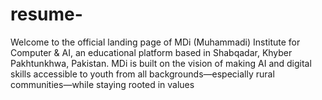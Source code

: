 # resume-
Welcome to the official landing page of MDi (Muhammadi) Institute for Computer &amp; AI, an educational platform based in Shabqadar, Khyber Pakhtunkhwa, Pakistan. MDi is built on the vision of making AI and digital skills accessible to youth from all backgrounds—especially rural communities—while staying rooted in values
